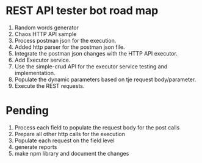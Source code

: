 # REST API tester bot road map

<ol>
<li>Random words generator</li>
<li>Chaos HTTP API sample</li>
<li>Process postman json for the execution.</li>
<li>Added http parser for the postman json file.</li>
<li>Integrate the postman json changes with the HTTP API executor.</li>
<li>Add Executor service.</li>
<li>Use the simple-crud API for the executor service testing and implementation.</li>
<li> Populate the dynamic parameters based on tje request body/parameter.</li>
<li>Execute the REST requests.</li>
</ol>

# Pending

<ol>
<li>Process each field to populate the request body for the post calls</li>
<li>Prepare all other http calls for the execution </li>
<li>Populate each request on the field level</li>
<li>generate reports</li>
<li>make npm library and document the changes</li>
</ol>
